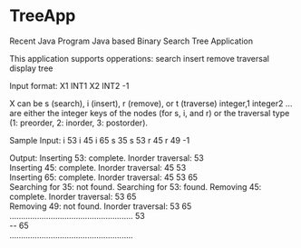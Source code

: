 # TreeApp
Recent Java Program
Java based Binary Search Tree Application

This application supports opperations:
search 
insert 
remove 
traversal 
display tree 

Input format:
X1 INT1
X2 INT2
-1

X can be s (search), i (insert), r (remove), or t (traverse) integer,1 integer2 … are either the integer keys of the nodes (for s, i, and r) or the traversal type (1: preorder, 2: inorder, 3: postorder).

Sample Input:
i 53
i 45
i 65
s 35
s 53
r 45
r 49
-1

Output:
Inserting 53: complete.
Inorder traversal:  53  
Inserting 45: complete.
Inorder traversal:  45  53  
Inserting 65: complete.
Inorder traversal:  45  53  65  
Searching for 35: not found.
Searching for 53: found.
Removing 45: complete.
Inorder traversal:  53  65  
Removing 49: not found.
Inorder traversal:  53  65  
......................................................
                                53                                                              
                --                              65                              
......................................................
